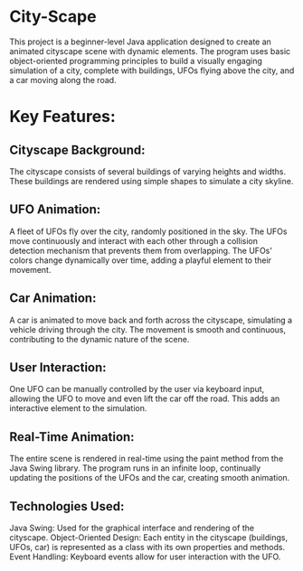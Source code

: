 # City-Scape
This project is a beginner-level Java application designed to create an animated cityscape scene with dynamic elements. The program uses basic object-oriented programming principles to build a visually engaging simulation of a city, complete with buildings, UFOs flying above the city, and a car moving along the road.


# Key Features:

## Cityscape Background:
The cityscape consists of several buildings of varying heights and widths. These buildings are rendered using simple shapes to simulate a city skyline.

## UFO Animation:
A fleet of UFOs fly over the city, randomly positioned in the sky. The UFOs move continuously and interact with each other through a collision detection mechanism that prevents them from overlapping. The UFOs' colors change dynamically over time, adding a playful element to their movement.

## Car Animation:
A car is animated to move back and forth across the cityscape, simulating a vehicle driving through the city. The movement is smooth and continuous, contributing to the dynamic nature of the scene.

## User Interaction:
One UFO can be manually controlled by the user via keyboard input, allowing the UFO to move and even lift the car off the road. This adds an interactive element to the simulation.

## Real-Time Animation:
The entire scene is rendered in real-time using the paint method from the Java Swing library. The program runs in an infinite loop, continually updating the positions of the UFOs and the car, creating smooth animation.

## Technologies Used:
Java Swing: Used for the graphical interface and rendering of the cityscape.
Object-Oriented Design: Each entity in the cityscape (buildings, UFOs, car) is represented as a class with its own properties and methods.
Event Handling: Keyboard events allow for user interaction with the UFO.
